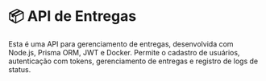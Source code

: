 # 📦 API de Entregas

Esta é uma API para gerenciamento de entregas, desenvolvida com Node.js, Prisma ORM, JWT e Docker. Permite o cadastro de usuários, autenticação com tokens, gerenciamento de entregas e registro de logs de status.

